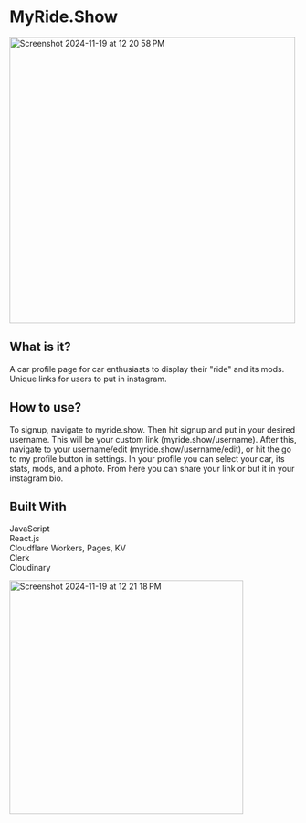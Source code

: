 # MyRide.Show
<img width="500" alt="Screenshot 2024-11-19 at 12 20 58 PM" src="https://github.com/user-attachments/assets/3ed02708-e140-44ee-804e-7720da5f4108">


## What is it?

A car profile page for car enthusiasts to display their "ride" and its mods. Unique links for users to put in instagram. 

## How to use?

To signup, navigate to myride.show. Then hit signup and put in your desired username. This will be your custom link (myride.show/username). 
After this, navigate to your username/edit (myride.show/username/edit), or hit the go to my profile button in settings. In your profile you can select your car, its stats, mods, and a photo. From here you can share your link or but it in your instagram bio.


## Built With

JavaScript <br />
React.js <br />
Cloudflare Workers, Pages, KV <br />
Clerk <br />
Cloudinary <br />









<img width="409" alt="Screenshot 2024-11-19 at 12 21 18 PM" src="https://github.com/user-attachments/assets/75d79c8e-586e-4d08-ae27-b11106cab92d">

